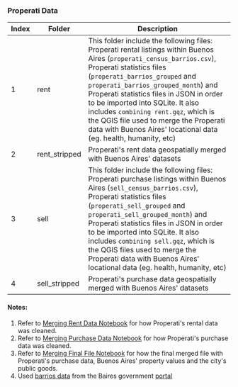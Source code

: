 ### Properati Data

|Index | Folder | Description |
|----|---------|------------|
| 1| rent | This folder include the following files: Properati rental listings within Buenos Aires (`properati_census_barrios.csv`), Properati statistics files (`properati_barrios_grouped` and `properati_barrios_grouped_month`) and Properati statistics files in JSON in order to be imported into SQLite. It also includes `combining rent.gqz`, which is the QGIS file used to merge the Properati data with Buenos Aires' locational data (eg. health, humanity, etc) |
|2 | rent_stripped | Properati's rent data geospatially merged with Buenos Aires' datasets |
| 3| sell | This folder include the following files: Properati purchase listings within Buenos Aires (`sell_census_barrios.csv`), Properati statistics files (`properati_sell_grouped` and `properati_sell_grouped_month`) and Properati statistics files in JSON in order to be imported into SQLite. It also includes `combining sell.gqz`, which is the QGIS files used to merge the Properati data with Buenos Aires' locational data (eg. health, humanity, etc) |
| 4 | sell_stripped | Properati's purchase data geospatially merged with Buenos Aires' datasets |




#### Notes:

1. Refer to [Merging Rent Data Notebook](../Merging%20Rent%20Data.ipynb) for how Properati's rental data was cleaned.
2. Refer to [Merging Purchase Data Notebook](../Merging%20Purchase%20Data.ipynb) for how Properati's purchase data was cleaned.
3. Refer to [Merging Final File Notebook](../Merging%20Final%20Purchase%File.ipynb) for how the final merged file with Properati's purchase data, Buenos Aires' property values and the city's public goods.
4. Used [barrios data](../shape%20files/barrios.csv) from the Baires government [portal](https://data.buenosaires.gob.ar/dataset/barrios)




